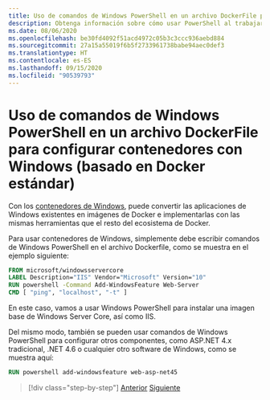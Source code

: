 ```yaml
---
title: Uso de comandos de Windows PowerShell en un archivo DockerFile para configurar contenedores con Windows (basado en Docker estándar)
description: Obtenga información sobre cómo usar PowerShell al trabajar con Docker en contenedores de Windows.
ms.date: 08/06/2020
ms.openlocfilehash: be30fd4092f51acd4972c05b3c3ccc936aebd884
ms.sourcegitcommit: 27a15a55019f6b5f2733961738babe94aec0def3
ms.translationtype: HT
ms.contentlocale: es-ES
ms.lasthandoff: 09/15/2020
ms.locfileid: "90539793"
---
```

# <a name="using-windows-powershell-commands-in-a-dockerfile-to-set-up-windows-containers-docker-standard-based"></a>Uso de comandos de Windows PowerShell en un archivo DockerFile para configurar contenedores con Windows (basado en Docker estándar)

Con los [contenedores de Windows](/virtualization/windowscontainers/about/index), puede convertir las aplicaciones de Windows existentes en imágenes de Docker e implementarlas con las mismas herramientas que el resto del ecosistema de Docker.

Para usar contenedores de Windows, simplemente debe escribir comandos de Windows PowerShell en el archivo Dockerfile, como se muestra en el ejemplo siguiente:

```dockerfile
FROM microsoft/windowsservercore
LABEL Description="IIS" Vendor="Microsoft" Version="10"
RUN powershell -Command Add-WindowsFeature Web-Server
CMD [ "ping", "localhost", "-t" ]
```

En este caso, vamos a usar Windows PowerShell para instalar una imagen base de Windows Server Core, así como IIS.

Del mismo modo, también se pueden usar comandos de Windows PowerShell para configurar otros componentes, como ASP.NET 4.x tradicional, .NET 4.6 o cualquier otro software de Windows, como se muestra aquí:

```dockerfile
RUN powershell add-windowsfeature web-asp-net45
```

>[!div class="step-by-step"]
>[Anterior](visual-studio-tools-for-docker.md)
>[Siguiente](build-aspnet-core-applications-linux-containers-aks-kubernetes.md)
